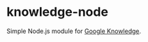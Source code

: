 # knowledge-node

Simple Node.js module for [Google Knowledge](https://developers.google.com/knowledge-graph/).

